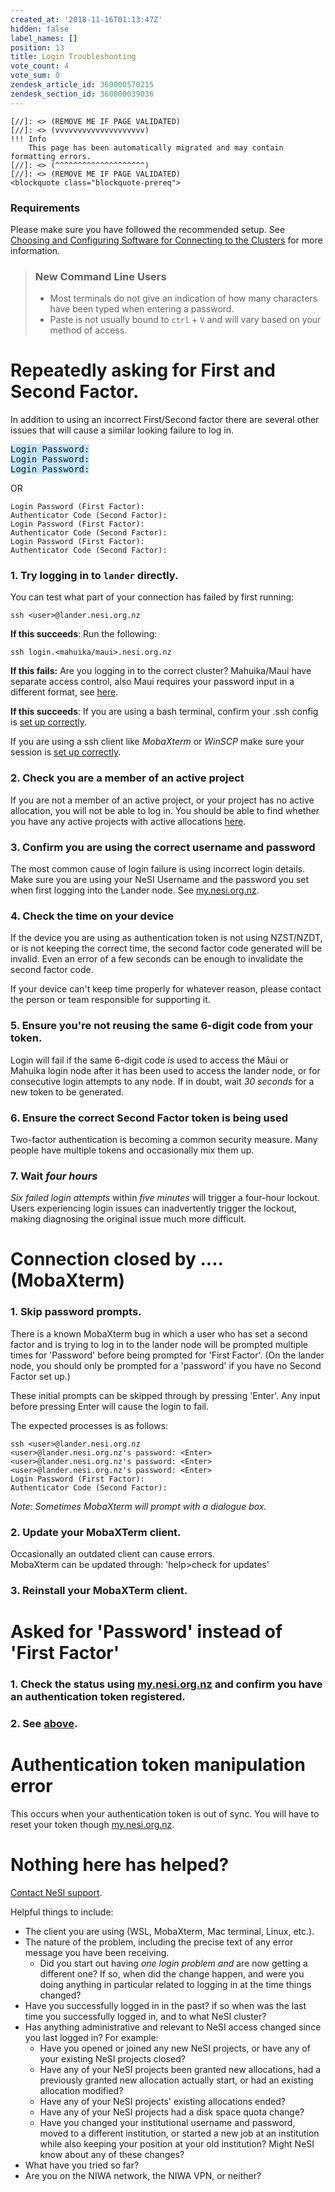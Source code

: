 ```yaml
---
created_at: '2018-11-16T01:13:47Z'
hidden: false
label_names: []
position: 13
title: Login Troubleshooting
vote_count: 4
vote_sum: 0
zendesk_article_id: 360000570215
zendesk_section_id: 360000039036
---
```



    [//]: <> (REMOVE ME IF PAGE VALIDATED)
    [//]: <> (vvvvvvvvvvvvvvvvvvvv)
    !!! Info
        This page has been automatically migrated and may contain formatting errors.
    [//]: <> (^^^^^^^^^^^^^^^^^^^^)
    [//]: <> (REMOVE ME IF PAGE VALIDATED)
    <blockquote class="blockquote-prereq">
<h3 id="prerequisites">Requirements</h3>
<p>Please make sure you have followed the recommended setup. See <a href="https://support.nesi.org.nz/hc/en-gb/articles/360001016335" target="_self">Choosing and Configuring Software for Connecting to the Clusters</a> for more information.</p>
</blockquote>
<blockquote class="blockquote-warning">
<h3 id="prerequisites">New Command Line Users</h3>
<ul>
<li>Most terminals do not give an indication of how many characters have been typed when entering a password.</li>
<li>Paste is not usually bound to <code>ctrl</code> + <code>V</code> and will vary based on your method of access.</li>
</ul>
</blockquote>
<h1>Repeatedly asking for First and Second Factor.</h1>
<p>In addition to using an incorrect First/Second factor there are several other issues that will cause a similar looking failure to log in. </p>
<pre><span style="background-color: #bfe6ff;">Login Password:<br>Login Password:<br>Login Password:</span></pre>
<p>OR</p>
<pre><code>Login Password (First Factor): 
Authenticator Code (Second Factor):
Login Password (First Factor): 
Authenticator Code (Second Factor):
Login Password (First Factor): 
Authenticator Code (Second Factor):</code></pre>
<h3>1. Try logging in to <code>lander</code> directly.</h3>
<p>You can test what part of your connection has failed by first running:</p>
<pre class="highlight"><code class="hljs nginx">ssh &lt;user&gt;@lander.nesi.org.nz</code></pre>
<p><strong>If this succeeds</strong>: Run the following:</p>
<pre class="highlight"><code class="hljs nginx">ssh login.&lt;mahuika/maui&gt;.nesi.org.nz</code></pre>
<p><strong>If this fails:</strong> Are you logging in to the correct cluster? Mahuika/Maui have separate access control, also Maui requires your password input in a different format, see <a href="https://support.nesi.org.nz/hc/en-gb/articles/360001244876-Mahuika-M%C4%81ui-Differences">here</a>.</p>
<p><strong>If this succeeds</strong>: If you are using a bash terminal, confirm your .ssh config is <a href="https://support.nesi.org.nz/hc/en-gb/articles/360000161315#recLinux">set up correctly</a>.</p>
<p class="wysiwyg-indent13">If you are using a ssh client like <em>MobaXterm</em> or <em>WinSCP</em> make sure your session is <a href="https://support.nesi.org.nz/hc/en-gb/articles/360000161315#recMoba">set up correctly</a>.</p>
<h3>2. Check you are a member of an active project</h3>
<p>If you are not a member of an active project, or your project has no active allocation, you will not be able to log in. You should be able to find whether you have any active projects with active allocations <a href="https://my.nesi.org.nz/html/view_projects">here</a>. </p>
<h3>3. Confirm you are using the correct username and password</h3>
<p>The most common cause of login failure is using incorrect login details. Make sure you are using your NeSI Username and the password you set when first logging into the Lander node. See <a href="https://my.nesi.org.nz/" target="_blank" rel="noopener">my.nesi.org.nz</a>.</p>
<h3>4. Check the time on your device</h3>
<p>If the device you are using as authentication token is not using NZST/NZDT, or is not keeping the correct time, the second factor code generated will be invalid. Even an error of a few seconds can be enough to invalidate the second factor code.</p>
<p>If your device can't keep time properly for whatever reason, please contact the person or team responsible for supporting it.</p>
<h3>5. Ensure you're not reusing the same <span>6-digit code </span>from your token.</h3>
<p>Login will fail if the same <span>6-digit code</span><dfn class="dictionary-of-numbers"> is </dfn>used to access the Māui or Mahuika login node after it has been used to access the lander node, or for consecutive login attempts to any node. If in doubt, wait <dfn class="dictionary-of-numbers dictionary-of-numbers-quantity-30s dictionary-of-numbers-processed">30 seconds</dfn> for a new token to be generated.</p>
<h3>6. Ensure the correct Second Factor token is being used</h3>
<p>Two-factor authentication is becoming a common security measure. Many people have multiple tokens and occasionally mix them up.</p>
<h3>7. Wait <dfn class="dictionary-of-numbers dictionary-of-numbers-quantity-14400s dictionary-of-numbers-processed">four hours</dfn>
</h3>
<p><dfn class="dictionary-of-numbers">Six failed login attempts </dfn>within <dfn class="dictionary-of-numbers dictionary-of-numbers-quantity-300s dictionary-of-numbers-processed">five minutes</dfn> will trigger a four-hour lockout. Users experiencing login issues can inadvertently trigger the lockout, making diagnosing the original issue much more difficult.  </p>
<h1 id="mobaPassPassPass">Connection closed by .... (MobaXterm)</h1>
<h3>1. Skip password prompts.</h3>
<p>There is a known MobaXterm bug in which a user who has set a second factor and is trying to log in to the lander node will be prompted multiple times for 'Password' before being prompted for 'First Factor'. (On the lander node, you should only be prompted for a 'password' if you have no Second Factor set up.)</p>
<p>These initial prompts can be skipped through by pressing 'Enter'. Any input before pressing Enter will cause the login to fail.</p>
<p>The expected processes is as follows:</p>
<pre class="highlight"><code class="hljs nginx">ssh &lt;user&gt;@lander.nesi.org.nz 
&lt;user&gt;@lander.nesi.org.nz's password: &lt;Enter&gt;
&lt;user&gt;@lander.nesi.org.nz's password: &lt;Enter&gt;
&lt;user&gt;@lander.nesi.org.nz's password: &lt;Enter&gt;
Login Password (First Factor): 
Authenticator Code (Second Factor):</code></pre>
<p><em>Note: Sometimes MobaXterm will prompt with a dialogue box.</em></p>
<h3>2. Update your MobaXTerm client.</h3>
<p>Occasionally an outdated client can cause errors.<br>MobaXterm can be updated through: 'help&gt;check for updates'</p>
<h3>3. Reinstall your MobaXTerm client.</h3>
<h1>Asked for 'Password' instead of 'First Factor'</h1>
<h3>1. Check the status using <a href="https://my.nesi.org.nz/" target="_blank" rel="noopener">my.nesi.org.nz</a> and confirm you have an authentication token registered.</h3>
<h3>2. See <a href="#mobaPassPassPass" target="_self">above</a>.</h3>
<h1>Authentication token manipulation error</h1>
<p>This occurs when your authentication token is out of sync. You will have to reset your token though <a href="https://my.nesi.org.nz/" target="_blank" rel="noopener">my.nesi.org.nz</a>.</p>
<h1 id="contactNesi">Nothing here has helped?</h1>
<p><a href="https://support.nesi.org.nz/hc/requests/new" target="_self">Contact NeSI support</a>.</p>
<p>Helpful things to include:</p>
<ul>
<li>The client you are using (WSL, MobaXterm, Mac terminal, Linux, etc.).</li>
<li>The nature of the problem, including the precise text of any error message you have been receiving.
<ul>
<li>Did you start out having <dfn class="dictionary-of-numbers">one login problem and </dfn>are now getting a different one? If so, when did the change happen, and were you doing anything in particular related to logging in at the time things changed?</li>
</ul>
</li>
<li>Have you successfully logged in in the past? if so when was the last time you successfully logged in, and to what NeSI cluster?</li>
<li>Has anything administrative and relevant to NeSI access changed since you last logged in? For example:
<ul>
<li>Have you opened or joined any new NeSI projects, or have any of your existing NeSI projects closed?</li>
<li>Have any of your NeSI projects been granted new allocations, had a previously granted new allocation actually start, or had an existing allocation modified?</li>
<li>Have any of your NeSI projects' existing allocations ended?</li>
<li>Have any of your NeSI projects had a disk space quota change?</li>
<li>Have you changed your institutional username and password, moved to a different institution, or started a new job at an institution while also keeping your position at your old institution? Might NeSI know about any of these changes?</li>
</ul>
</li>
<li>What have you tried so far?</li>
<li>Are you on the NIWA network, the NIWA VPN, or neither?</li>
</ul>
<div id="collapseExample" class="collapse">
<div class="card card-body"> </div>
</div>